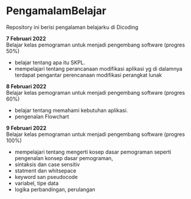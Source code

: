 # PengamalamBelajar
Repository ini berisi pengalaman belajarku di Dicoding

**7 Februari 2022**  
Belajar kelas pemograman untuk menjadi pengembang software (progres 50%)
  * belajar tentang apa itu SKPL.
  * mempelajari tentang perancanaan modifikasi aplikasi yg di dalamnya terdapat pengantar perencanaan modifikasi perangkat lunak

**8 Februari 2022**  
Belajar kelas pemograman untuk menjadi pengembang software (progres 60%)
  * belajar tentang memahami kebutuhan aplikasi.
  * pengenalan Flowchart
 
**9 Februari 2022**  
Belajar kelas pemograman untuk menjadi pengembang software (progres 100%)
 * mempelajari tentang mengerti kosep dasar pemograman seperti pengenalan konsep dasar pemograman,
 * sintaksis dan case sensitiv
 * statment dan whitsepace
 * keyword san pseudocode
 * variabel, tipe data
 * logika perbandingan, perulangan
